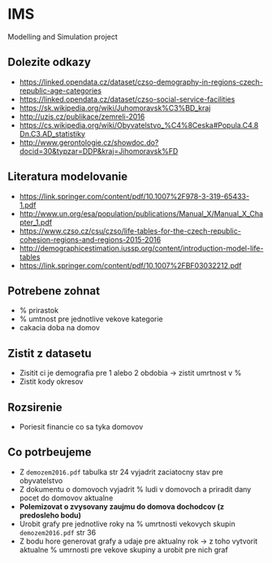 # IMS
Modelling and Simulation project

## Dolezite odkazy
* https://linked.opendata.cz/dataset/czso-demography-in-regions-czech-republic-age-categories
* https://linked.opendata.cz/dataset/czso-social-service-facilities
* https://sk.wikipedia.org/wiki/Juhomoravsk%C3%BD_kraj
* http://uzis.cz/publikace/zemreli-2016
* https://cs.wikipedia.org/wiki/Obyvatelstvo_%C4%8Ceska#Popula.C4.8Dn.C3.AD_statistiky
* http://www.gerontologie.cz/showdoc.do?docid=30&typzar=DDP&kraj=Jihomoravsk%FD

## Literatura modelovanie

* https://link.springer.com/content/pdf/10.1007%2F978-3-319-65433-1.pdf
* http://www.un.org/esa/population/publications/Manual_X/Manual_X_Chapter_1.pdf
* https://www.czso.cz/csu/czso/life-tables-for-the-czech-republic-cohesion-regions-and-regions-2015-2016
* http://demographicestimation.iussp.org/content/introduction-model-life-tables
* https://link.springer.com/content/pdf/10.1007%2FBF03032212.pdf

## Potrebene zohnat
* % prirastok
* % umtnost pre jednotlive vekove kategorie
* cakacia doba na domov

## Zistit z datasetu
* Zisitit ci je demografia pre 1 alebo 2 obdobia -> zistit umrtnost v %
* Zistit kody okresov

## Rozsirenie
* Poriesit financie co sa tyka domovov

## Co potrbeujeme

* Z `demozem2016.pdf` tabulka str 24 vyjadrit zaciatocny stav pre obyvatelstvo
* Z dokumentu o domovoch vyjadrit % ludi v domovoch a priradit dany pocet do domovov aktualne
* **Polemizovat o zvysovany zaujmu do domova dochodcov (z predosleho bodu)**
* Urobit grafy pre jednotlive roky na % umrtnosti vekovych skupin `demozem2016.pdf` str 36
* Z bodu hore generovat grafy a udaje pre aktualny rok -> z toho vytvorit aktualne % umrnosti pre vekove skupiny a urobit pre nich graf

